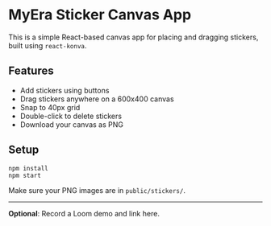 # MyEra Sticker Canvas App

This is a simple React-based canvas app for placing and dragging stickers, built using `react-konva`.

## Features
- Add stickers using buttons
- Drag stickers anywhere on a 600x400 canvas
- Snap to 40px grid
- Double-click to delete stickers
- Download your canvas as PNG

## Setup
```
npm install
npm start
```

Make sure your PNG images are in `public/stickers/`.

---

**Optional**: Record a Loom demo and link here.
